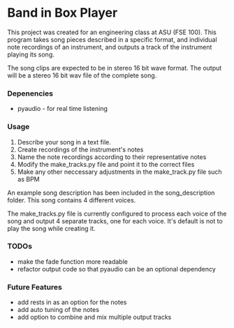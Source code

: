 # Band in Box Player

This project was created for an engineering class at ASU (FSE 100). This program takes song pieces described in a specific format, and individual note recordings of an instrument, and outputs a track of the instrument playing its song.

The song clips are expected to be in stereo 16 bit wave format. The output will be a stereo 16 bit wav file of the complete song.

### Depenencies
+ pyaudio - for real time listening

### Usage
1. Describe your song in a text file.
2. Create recordings of the instrument's notes
3. Name the note recordings according to their representative notes
4. Modify the make_tracks.py file and point it to the correct files
5. Make any other neccessary adjustments in the make_track.py file such as BPM

An example song description has been included in the song_description folder. This song contains 4 different voices.

The make_tracks.py file is currently configured to process each voice of the song and output 4 separate tracks, one for each voice. It's default is not to play the song while creating it.

### TODOs
+ make the fade function more readable
+ refactor output code so that pyaudio can be an optional dependency

### Future Features
+ add rests in as an option for the notes
+ add auto tuning of the notes
+ add option to combine and mix multiple output tracks
